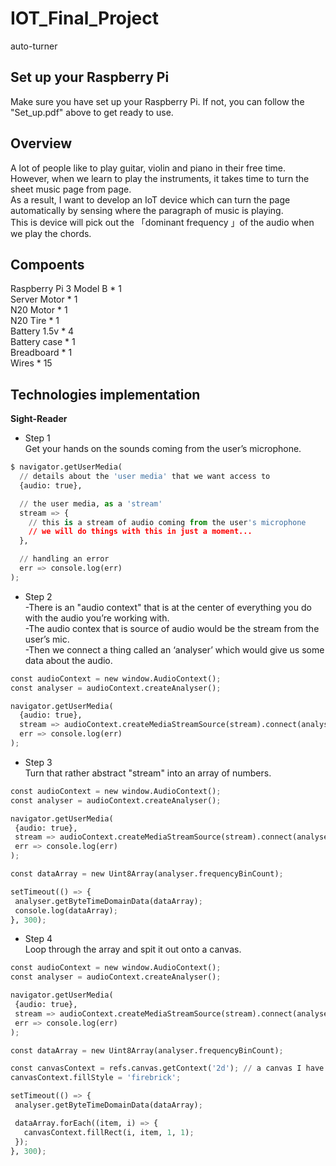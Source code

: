 # IOT_Final_Project
auto-turner

## Set up your Raspberry Pi
Make sure you have set up your Raspberry Pi. If not, you can follow the "Set_up.pdf" above to get ready to use.

## Overview
  A lot of people like to play guitar, violin and piano in their free
time. However, when we learn to play the instruments, it takes time to
turn the sheet music page from page.</br> 
  As a result, I want to develop an IoT device which can turn the
page automatically by sensing where the paragraph of music is
playing.</br> 
 This is device will pick out the 「dominant frequency 」of the
audio when we play the chords.

## Compoents
Raspberry Pi 3 Model B * 1</br>
Server Motor * 1</br>
N20 Motor * 1</br>
N20 Tire * 1</br>
Battery 1.5v * 4 </br>
Battery case * 1</br>
Breadboard * 1</br>
Wires * 15</br>

## Technologies implementation
**Sight-Reader**
* Step 1</br>
Get your hands on the sounds coming from the user’s microphone. 
```python
$ navigator.getUserMedia(
  // details about the 'user media' that we want access to
  {audio: true},

  // the user media, as a 'stream'
  stream => {
    // this is a stream of audio coming from the user's microphone
    // we will do things with this in just a moment...
  },

  // handling an error
  err => console.log(err)
);
```

* Step 2</br>
-There is an "audio context" that is at the center of everything you do with the audio you’re working with.</br>
-The audio contex that is source of audio would be the stream from the user’s mic.</br>
-Then we connect a thing called an ‘analyser’ which would give us some data about the audio. 

```python
const audioContext = new window.AudioContext();
const analyser = audioContext.createAnalyser();

navigator.getUserMedia(
  {audio: true},
  stream => audioContext.createMediaStreamSource(stream).connect(analyser),
  err => console.log(err)
);
```

* Step 3</br>
 Turn that rather abstract "stream" into an array of numbers.
 ```python
const audioContext = new window.AudioContext();
const analyser = audioContext.createAnalyser();

navigator.getUserMedia(
  {audio: true},
  stream => audioContext.createMediaStreamSource(stream).connect(analyser),
  err => console.log(err)
);

const dataArray = new Uint8Array(analyser.frequencyBinCount);

setTimeout(() => {
  analyser.getByteTimeDomainData(dataArray);
  console.log(dataArray);
}, 300);
```

* Step 4</br>
Loop through the array and spit it out onto a canvas.
 ```python
const audioContext = new window.AudioContext();
const analyser = audioContext.createAnalyser();

navigator.getUserMedia(
  {audio: true},
  stream => audioContext.createMediaStreamSource(stream).connect(analyser),
  err => console.log(err)
);

const dataArray = new Uint8Array(analyser.frequencyBinCount);

const canvasContext = refs.canvas.getContext('2d'); // a canvas I have in my HTML
canvasContext.fillStyle = 'firebrick';

setTimeout(() => {
  analyser.getByteTimeDomainData(dataArray);

  dataArray.forEach((item, i) => {
    canvasContext.fillRect(i, item, 1, 1);
  });
}, 300);
```

